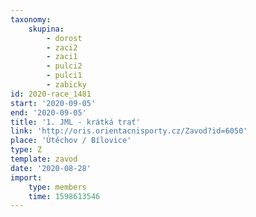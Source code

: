 ```yaml
---
taxonomy:
    skupina:
        - dorost
        - zaci2
        - zaci1
        - pulci2
        - pulci1
        - zabicky
id: 2020-race_1481
start: '2020-09-05'
end: '2020-09-05'
title: '1. JML - krátká trať'
link: 'http://oris.orientacnisporty.cz/Zavod?id=6050'
place: 'Útěchov / Bílovice'
type: Z
template: zavod
date: '2020-08-28'
import:
    type: members
    time: 1598613546
---
```


